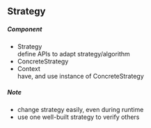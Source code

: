 ## Strategy 
##### Component
- Strategy  
define APIs to adapt strategy/algorithm  
- ConcreteStrategy  
- Context  
have, and use instance of ConcreteStrategy  
##### Note  
- change strategy easily, even during runtime  
- use one well-built strategy to verify others  
